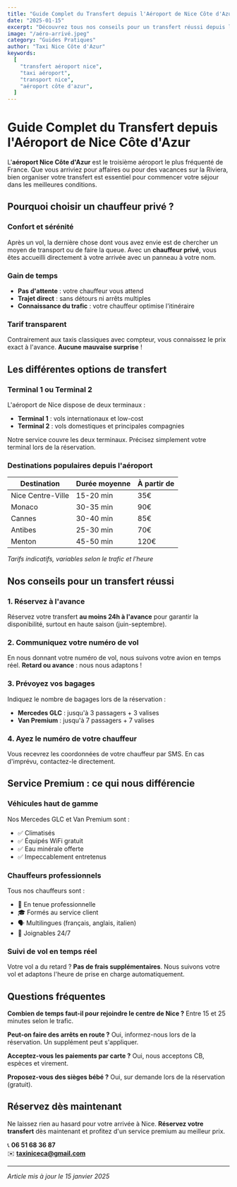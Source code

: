 ```yaml
---
title: "Guide Complet du Transfert depuis l'Aéroport de Nice Côte d'Azur"
date: "2025-01-15"
excerpt: "Découvrez tous nos conseils pour un transfert réussi depuis l'aéroport de Nice. Prix, durées, options et astuces pour voyager sereinement."
image: "/aéro-arrivé.jpeg"
category: "Guides Pratiques"
author: "Taxi Nice Côte d'Azur"
keywords:
  [
    "transfert aéroport nice",
    "taxi aéroport",
    "transport nice",
    "aéroport côte d'azur",
  ]
---
```


# Guide Complet du Transfert depuis l'Aéroport de Nice Côte d'Azur

L'**aéroport Nice Côte d'Azur** est le troisième aéroport le plus fréquenté de France. Que vous arriviez pour affaires ou pour des vacances sur la Riviera, bien organiser votre transfert est essentiel pour commencer votre séjour dans les meilleures conditions.

## Pourquoi choisir un chauffeur privé ?

### Confort et sérénité

Après un vol, la dernière chose dont vous avez envie est de chercher un moyen de transport ou de faire la queue. Avec un **chauffeur privé**, vous êtes accueilli directement à votre arrivée avec un panneau à votre nom.

### Gain de temps

- **Pas d'attente** : votre chauffeur vous attend
- **Trajet direct** : sans détours ni arrêts multiples
- **Connaissance du trafic** : votre chauffeur optimise l'itinéraire

### Tarif transparent

Contrairement aux taxis classiques avec compteur, vous connaissez le prix exact à l'avance. **Aucune mauvaise surprise** !

## Les différentes options de transfert

### Terminal 1 ou Terminal 2

L'aéroport de Nice dispose de deux terminaux :

- **Terminal 1** : vols internationaux et low-cost
- **Terminal 2** : vols domestiques et principales compagnies

Notre service couvre les deux terminaux. Précisez simplement votre terminal lors de la réservation.

### Destinations populaires depuis l'aéroport

| Destination       | Durée moyenne | À partir de |
| ----------------- | ------------- | ----------- |
| Nice Centre-Ville | 15-20 min     | 35€         |
| Monaco            | 30-35 min     | 90€         |
| Cannes            | 30-40 min     | 85€         |
| Antibes           | 25-30 min     | 70€         |
| Menton            | 45-50 min     | 120€        |

_Tarifs indicatifs, variables selon le trafic et l'heure_

## Nos conseils pour un transfert réussi

### 1. Réservez à l'avance

Réservez votre transfert **au moins 24h à l'avance** pour garantir la disponibilité, surtout en haute saison (juin-septembre).

### 2. Communiquez votre numéro de vol

En nous donnant votre numéro de vol, nous suivons votre avion en temps réel. **Retard ou avance** : nous nous adaptons !

### 3. Prévoyez vos bagages

Indiquez le nombre de bagages lors de la réservation :

- **Mercedes GLC** : jusqu'à 3 passagers + 3 valises
- **Van Premium** : jusqu'à 7 passagers + 7 valises

### 4. Ayez le numéro de votre chauffeur

Vous recevrez les coordonnées de votre chauffeur par SMS. En cas d'imprévu, contactez-le directement.

## Service Premium : ce qui nous différencie

### Véhicules haut de gamme

Nos Mercedes GLC et Van Premium sont :

- ✅ Climatisés
- ✅ Équipés WiFi gratuit
- ✅ Eau minérale offerte
- ✅ Impeccablement entretenus

### Chauffeurs professionnels

Tous nos chauffeurs sont :

- 👔 En tenue professionnelle
- 🎓 Formés au service client
- 🗣️ Multilingues (français, anglais, italien)
- 📱 Joignables 24/7

### Suivi de vol en temps réel

Votre vol a du retard ? **Pas de frais supplémentaires**. Nous suivons votre vol et adaptons l'heure de prise en charge automatiquement.

## Questions fréquentes

**Combien de temps faut-il pour rejoindre le centre de Nice ?**
Entre 15 et 25 minutes selon le trafic.

**Peut-on faire des arrêts en route ?**
Oui, informez-nous lors de la réservation. Un supplément peut s'appliquer.

**Acceptez-vous les paiements par carte ?**
Oui, nous acceptons CB, espèces et virement.

**Proposez-vous des sièges bébé ?**
Oui, sur demande lors de la réservation (gratuit).

## Réservez dès maintenant

Ne laissez rien au hasard pour votre arrivée à Nice. **Réservez votre transfert** dès maintenant et profitez d'un service premium au meilleur prix.

📞 **06 51 68 36 87**  
✉️ **taxiniceca@gmail.com**

---

_Article mis à jour le 15 janvier 2025_
